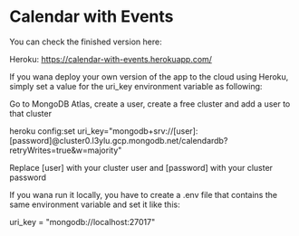 # Calendar with Events

You can check the finished version here:

Heroku: https://calendar-with-events.herokuapp.com/

If you wana deploy your own version of the app to the cloud using Heroku, simply set a value for the uri_key environment variable as following:

Go to MongoDB Atlas, create a user, create a free cluster and add a user to that cluster

heroku config:set uri_key="mongodb+srv://[user]:[password]@cluster0.l3ylu.gcp.mongodb.net/calendardb?retryWrites=true&w=majority"

Replace [user] with your cluster user and [password] with your cluster password

If you wana run it locally, you have to create a .env file that contains the same environment variable and set it like this:

uri_key = "mongodb://localhost:27017"

